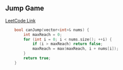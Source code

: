 ## Jump Game
[LeetCode Link](https://leetcode.com/problems/jump-game/)

```cpp
    bool canJump(vector<int>& nums) {
        int maxReach = 0;
        for (int i = 0; i < nums.size(); ++i) {
            if (i > maxReach) return false;
            maxReach = max(maxReach, i + nums[i]);
        }
        return true;
    }